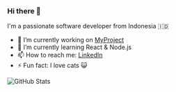 ### Hi there 👋

I'm a passionate software developer from Indonesia 🇮🇩

- 🔭 I’m currently working on [MyProject](https://github.com/username/MyProject)
- 🌱 I’m currently learning React & Node.js
- 📫 How to reach me: [LinkedIn](https://linkedin.com/in/namamu)
- ⚡ Fun fact: I love cats 😺

![GitHub Stats](https://github-readme-stats.vercel.app/api?LarkStarz=LarkStarz&show_icons=true)
